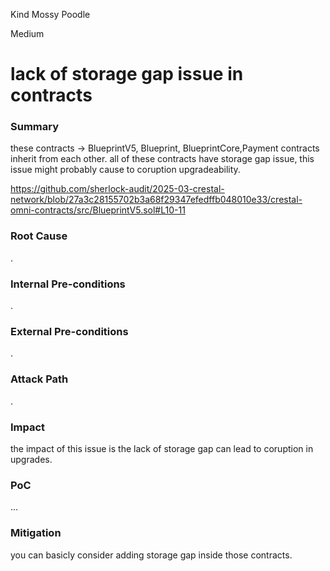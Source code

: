 Kind Mossy Poodle

Medium

# lack of storage gap issue in contracts

### Summary

these contracts -> BlueprintV5, Blueprint, BlueprintCore,Payment contracts inherit from each other. all of these contracts have storage gap issue, this issue might probably cause to coruption upgradeability.

 
https://github.com/sherlock-audit/2025-03-crestal-network/blob/27a3c28155702b3a68f29347efedffb048010e33/crestal-omni-contracts/src/BlueprintV5.sol#L10-11
### Root Cause

. 

### Internal Pre-conditions

.

### External Pre-conditions

.

### Attack Path

.

### Impact

the impact of this issue is the lack of storage gap can lead to coruption in upgrades.

### PoC

...

### Mitigation

you can basicly consider adding storage gap inside those contracts.